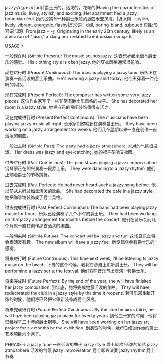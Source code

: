 jazzy:/ˈdʒæzi/| adj.|爵士乐的，活泼的，花哨的|Having the characteristics of jazz music; lively, stylish, and exciting.|Her apartment had a jazzy, bohemian feel. 她的公寓有一种爵士乐般的波西米亚风情。|近义词：stylish, lively, vibrant, energetic, flashy|反义词：dull, boring, bland, subdued|词性:形容词
词源: From jazz + -y.  Originating in the early 20th century, likely as an alteration of "jasm," a slang term related to enthusiasm or spirit.

USAGE->

一般现在时 (Simple Present):
The music sounds jazzy.  这音乐听起来很有爵士乐的感觉。
His clothing style is often jazzy. 他的穿衣风格通常很花哨。

现在进行时 (Present Continuous):
The band is playing a jazzy tune. 乐队正在演奏一首活泼的爵士乐曲。
He's wearing a jazzy shirt today. 他今天穿着一件花哨的衬衫。

现在完成时 (Present Perfect):
The composer has written some very jazzy pieces.  这位作曲家写了一些非常有爵士乐风格的曲子。
She has decorated her room in a jazzy style. 她把自己的房间装饰得很有活力。

现在完成进行时 (Present Perfect Continuous):
The musicians have been playing jazzy music all night.  音乐家们整晚都在演奏爵士乐。
They have been working on a jazzy arrangement for weeks.  他们几个星期以来一直在创作一首活泼的编曲。


一般过去时 (Simple Past):
The party had a jazzy atmosphere. 派对的气氛很活泼。
Her dress was jazzy and eye-catching. 她的裙子花哨又抢眼。

过去进行时 (Past Continuous):
The pianist was playing a jazzy improvisation. 钢琴家正在即兴演奏一段爵士乐。
They were dancing to a jazzy rhythm. 他们正随着爵士的节奏跳舞。

过去完成时 (Past Perfect):
He had never heard such a jazzy song before. 他以前从未听过如此活泼的歌曲。
She had decorated the cafe in a jazzy style. 她把咖啡馆装饰成了爵士风格。


过去完成进行时 (Past Perfect Continuous):
The band had been playing jazzy music for hours. 乐队已经演奏了几个小时的爵士乐。
They had been working on that jazzy arrangement for months before the concert.  他们在音乐会前几个月就一直在创作那首活泼的编曲。

一般将来时 (Simple Future):
The concert will be jazzy and fun.  这场音乐会将会很活泼有趣。
The new album will have a jazzy feel.  新专辑将会有爵士乐的感觉。

将来进行时 (Future Continuous):
This time next week, I'll be listening to jazzy music on the beach. 下周的这个时候，我将在沙滩上聆听爵士乐。
They will be performing a jazzy set at the festival.  他们将在音乐节上表演一套爵士乐。


将来完成时 (Future Perfect):
By the end of the year, she will have finished her jazzy composition. 到年底，她将完成她那活泼的作曲。
They will have redecorated the club in a jazzy style by the time it reopens.  到俱乐部重新开张的时候，他们将已经把它重新装修成爵士风格。


将来完成进行时 (Future Perfect Continuous):
By the time he turns thirty, he will have been playing jazzy piano for twenty years. 到他三十岁的时候，他将已经弹了二十年的爵士钢琴。
She will have been working on her jazzy art project for six months by the exhibition.  到展览的时候，她将已经创作她的爵士艺术项目六个月了。



PHRASE->
a jazzy tune  一首活泼的曲子
jazzy style  爵士风格/活泼的风格
jazzy atmosphere  活泼的气氛
jazzy improvisation  爵士即兴演奏
jazzy rhythm  爵士节奏
